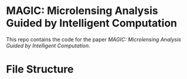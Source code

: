 # MAGIC: Microlensing Analysis Guided by Intelligent Computation

This repo contains the code for the paper *MAGIC: Microlensing Analysis Guided by Intelligent Computation*.

# File Structure
